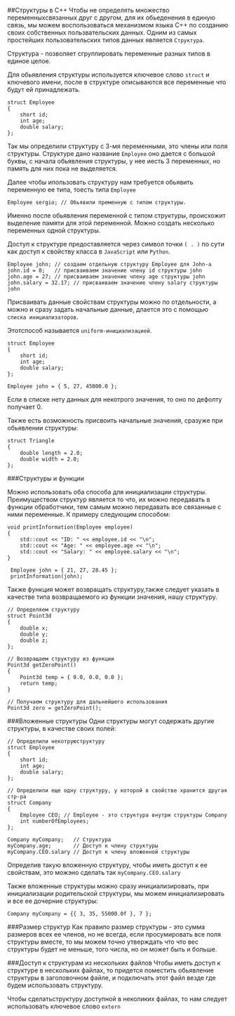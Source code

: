 ##Структуры в C++ 
Чтобы не определять множество переменныхсвязанных друг с другом, 
для их обьеденения в единую связь, мы можем воспользоваться механизмом 
языка C++ по созданию своих собственных пользвательских данных. Одним из
самых простейших пользовательских типов данных является `Структура`.

Структура - позволяет сгруппировать переменные разных типов в единое целое.

Для обьявления структуры используется ключевое слово `struct` и ключевого 
имени, после в структуре описываются все переменные что будут ей принадлежать.

    struct Employee
    {
        short id;
        int age;
        double salary;
    };
    
Так мы определили структуру с 3-мя переменными, это члены или поля структуры.
Структуре дано название `Employee` оно дается с большой буквы, с начала 
обьявления структуры, у нее иесть 3 переменных, но память для них пока не 
выделяется.

Далее чтобы ипользовать структуру нам требуется обьявить переменную ее типа,
тоесть типа `Employee`

    Employee sergio; // Обьявили пременную с типом структуры. 

Именно после обьявления переменной с типом структуры, происхожит выделение 
памяти для этой переменной. Можно создать несколько переменных одной структуры.

Доступ к структуре предоставляется через символ точки `( . )` по сути как 
доступ к свойству класса в `JavaScript` или `Python`.

    Employee john; // создаем отдельную структуру Employee для John-а
    john.id = 8;   // присваиваем значение члену id структуры john
    john.age = 27; // присваиваем значение члену age структуры john
    john.salary = 32.17; // присваиваем значение члену salary структуры john

Присваивать данные свойствам структуры можно по отдельности, а можно и 
сразу задать начальные данные, длается это с помощью `списка инициализаторов`.

Этотспособ называется `uniform-инициализацией`.

    struct Employee
    {
        short id;
        int age;
        double salary;
    };
     
    Employee john = { 5, 27, 45000.0 }; 

Если в списке нету данных для некотрого значения, то оно по дефолту получает 0.

 Также есть возможность присвоить начальные значения, сразуже при обьявлении
 структуры:
 
    struct Triangle
    {
        double length = 2.0;
        double width = 2.0;
    };

###Структуры и функции

Можно использовать оба способа для инициализации структуры. Преимуществом 
структур является то что, их можно передавать в функции обработчики, 
тем самым можно передавать все связанные с ними переменные. К примеру 
следующим способом: 

    void printInformation(Employee employee)
    {
        std::cout << "ID: " << employee.id << "\n";
        std::cout << "Age: " << employee.age << "\n";
        std::cout << "Salary: " << employee.salary << "\n";
    }

     Employee john = { 21, 27, 28.45 };
     printInformation(john);

Также функция может возвращать структуру,также следует указать в качестве
типа возвращаемого из функции значения, нашу структуру.

    // Определяем структуру
    struct Point3d
    {
        double x;
        double y;
        double z;
    };
     
    // Возвращаем структуру из функции 
    Point3d getZeroPoint()
    {
        Point3d temp = { 0.0, 0.0, 0.0 };
        return temp;
    }

    // Получаем структуру для дальнейшего использования
    Point3d zero = getZeroPoint();


###Вложенные структуры
Одни структуры могут содержать другие структуры, в качестве своих полей:

    // Определили некотруюструктуру
    struct Employee
    {
        short id;
        int age;
        double salary;
    };
     
    // Определили еще одну структуру, у которой в свойстве хранится другая стр-ра 
    struct Company
    {
        Employee CEO; // Employee - это структура внутри структуры Company 
        int numberOfEmployees;
    };
      
    Company myCompany;   // Структура
    myCompany.age;       // Доступ к члену структуры
    myCompany.CEO.salary // Доступ к члену вложенной структуры

Определив такую вложенную структуру, чтобы иметь доступ к ее свойствам,
это можэно сделать так `myCompany.CEO.salary`

Также вложенные структуры можно сразу инициализировать, при инициализации
родительской структуры, мы можем инициализировать и все ее дочерние структуры: 

    Company myCompany = {{ 3, 35, 55000.0f }, 7 };

###Размер структур
Как правило размер структуры - это сумма размеров всех ее членов, но не всегда,
если просумировать все поля структуры вместе, то мы можем точно утверждать что
что вес структуры будет не меньше, того числа, но он может быть и больше.

###Доступ к структурам из нескольких файлов
Чтобы иметь доступ к структуре в нескольких файлах, то придется поместить
обьявление структуры в заголовочном файле, и подключать этот файл везде где
будем использовать структуру.

Чтобы сделатьструктуру доступной в неколиких файлах, то нам следует
использовать ключевое слово `extern`











